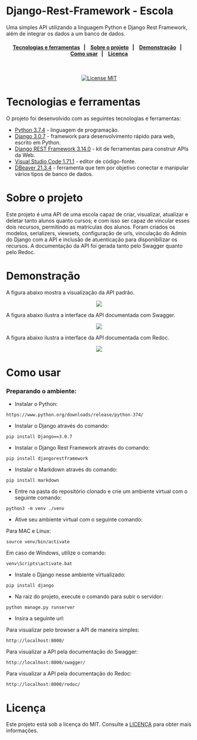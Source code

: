 # Django-Rest-Framework - Escola
Uma simples API utilizando a linguagem Python e Django Rest Framework, além de integrar os dados a um banco de dados.

<h4 align="center"> 
  <a href="#Tecnologias-e-ferramentas">Tecnologias e ferramentas</a>&nbsp;&nbsp;&nbsp;|&nbsp;&nbsp;&nbsp; 
  <a href="#Sobre-o-projeto">Sobre o projeto</a>&nbsp;&nbsp;&nbsp;|&nbsp;&nbsp;&nbsp;
  <a href="#Demonstração">Demonstração</a>&nbsp;&nbsp;&nbsp;|&nbsp;&nbsp;&nbsp;
  </br>
  <a href="#Como-usar">Como usar</a>&nbsp;&nbsp;&nbsp;|&nbsp;&nbsp;&nbsp;
  <a href="#Licença">Licença</a>
</h4>

<br/>

<p align="center">
  <a href="https://opensource.org/licenses/MIT">
    <img src="https://img.shields.io/badge/License-MIT-blue.svg" alt="License MIT">
  </a>
</p>

<div id='Tecnologias-e-Ferramentas'/>

# Tecnologias e ferramentas 

O projeto foi desenvolvido com as seguintes tecnologias e ferramentas:

- [Python 3.7.4](https://www.python.org/downloads/release/python-374/) - linguagem de programação.
- [Django 3.0.7](https://github.com/django/django/releases/tag/3.0.7) - framework para desenvolvimento rápido para web, escrito em Python.
- [Django REST Framework 3.14.0](https://www.django-rest-framework.org/) - kit de ferramentas para construir APIs da Web.
- [Visual Studio Code 1.71.1](https://code.visualstudio.com) - editor de código-fonte.
- [DBeaver 21.3.4](https://dbeaver.io/download/) - ferramenta que tem por objetivo conectar e manipular vários tipos de banco de dados.       

<div id='Sobre-o-projeto'/>

# Sobre o projeto

Este projeto é uma API de uma escola capaz de criar, visualizar, atualizar e deletar tanto alunos quanto cursos; e com isso ser capaz de vincular esses dois recursos, permitindo as matrículas dos alunos. Foram criados os modelos, serializers, viewsets, configuração de urls, vinculação do Admin do Django com a API e inclusão de atuenticação para disponibilizar os recursos. A documentação da API foi gerada tanto pelo Swagger quanto pelo Redoc.

# Demonstração

A figura abaixo mostra a visualização da API padrão.

<p align="center">
  <img src="https://github.com/renanegobbi/django-rest-framework/blob/main/docs/prints/print_django_rest_framework.PNG"/>
</p>

A figura abaixo ilustra a interface da API documentada com Swagger.

<p align="center">
  <img src="https://github.com/renanegobbi/django-rest-framework/blob/main/docs/prints/print_swagger.PNG"/>
</p>

A figura abaixo ilustra a interface da API documentada com Redoc.

<p align="center">
  <img src="https://github.com/renanegobbi/django-rest-framework/blob/main/docs/prints/print_redoc.PNG"/>
</p>

# Como usar

### Preparando o ambiente:

* Instalar o Python:                  
```
https://www.python.org/downloads/release/python-374/
```

* Instalar o Django através do comando:                     
```
pip install Django==3.0.7  
```

* Instalar o Django Rest Framework através do comando:                      
```                    
pip install djangorestframework              
```                         

* Instalar o Markdown através do comando:                        
```
pip install markdown                                                        
```

* Entre na pasta do repositório clonado e crie um ambiente virtual com o seguinte comando:
```
python3 -m venv ./venv 
```

* Ative seu ambiente virtual com o seguinte comando: 
                                           
Para MAC e Linux:
```
source venv/bin/activate
```         

Em caso de Windows, utilize o comando:
```
venv\Scripts\activate.bat
```

* Instale o Django nesse ambiente virtualizado:                        
```
pip install django
```

* Na raiz do projeto, execute o comando para subir o servidor:                        
```
python manage.py runserver
```

* Insira a seguinte url:

Para visualizar pelo browser a API de maneira simples:
```
http://localhost:8000/
```

Para visualizar a API pela documentação do Swagger:
```
http://localhost:8000/swagger/
```

Para visualizar a API pela documentação do Redoc:
```
http://localhost:8000/redoc/
```

# Licença
Este projeto está sob a licença do MIT. Consulte a [LICENÇA](https://github.com/TesteReteste/lim/blob/master/LICENSE) para obter mais informações.
